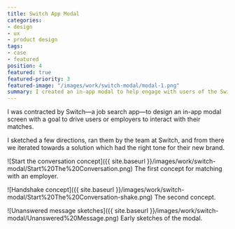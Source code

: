 ```yaml
---
title: Switch App Modal
categories:
- design
- ux
- product design
tags:
- case
- featured
position: 4
featured: true
featured-priority: 3
featured-image: "/images/work/switch-modal/modal-1.png"
summary: I created an in-app modal to help engage with users of the Switch app.
---
```


I was contracted by Switch—a job search app—to design an in-app modal screen with a goal to drive users or employers to interact with their matches. 

I sketched a few directions, ran them by the team at Switch, and from there we iterated towards a solution which had the right tone for their new brand.

![Start the conversation concept]({{ site.baseurl }}/images/work/switch-modal/Start%20The%20Conversation.png)
The first concept for matching with an employer.

![Handshake concept]({{ site.baseurl }}/images/work/switch-modal/Start%20The%20Conversation-shake.png)
The second concept.

![Unanswered message sketches]({{ site.baseurl }}/images/work/switch-modal/Unanswered%20Message.png)
Early sketches of the modal.